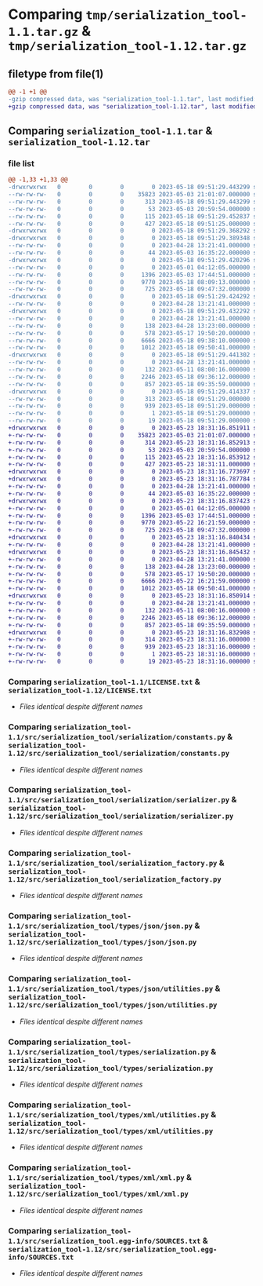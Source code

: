 # Comparing `tmp/serialization_tool-1.1.tar.gz` & `tmp/serialization_tool-1.12.tar.gz`

## filetype from file(1)

```diff
@@ -1 +1 @@
-gzip compressed data, was "serialization_tool-1.1.tar", last modified: Thu May 18 09:51:29 2023, max compression
+gzip compressed data, was "serialization_tool-1.12.tar", last modified: Tue May 23 18:31:16 2023, max compression
```

## Comparing `serialization_tool-1.1.tar` & `serialization_tool-1.12.tar`

### file list

```diff
@@ -1,33 +1,33 @@
-drwxrwxrwx   0        0        0        0 2023-05-18 09:51:29.443299 serialization_tool-1.1/
--rw-rw-rw-   0        0        0    35823 2023-05-03 21:01:07.000000 serialization_tool-1.1/LICENSE.txt
--rw-rw-rw-   0        0        0      313 2023-05-18 09:51:29.443299 serialization_tool-1.1/PKG-INFO
--rw-rw-rw-   0        0        0       53 2023-05-03 20:59:54.000000 serialization_tool-1.1/README.md
--rw-rw-rw-   0        0        0      115 2023-05-18 09:51:29.452837 serialization_tool-1.1/setup.cfg
--rw-rw-rw-   0        0        0      427 2023-05-18 09:51:25.000000 serialization_tool-1.1/setup.py
-drwxrwxrwx   0        0        0        0 2023-05-18 09:51:29.368292 serialization_tool-1.1/src/
-drwxrwxrwx   0        0        0        0 2023-05-18 09:51:29.389348 serialization_tool-1.1/src/serialization_tool/
--rw-rw-rw-   0        0        0        0 2023-04-28 13:21:41.000000 serialization_tool-1.1/src/serialization_tool/__init__.py
--rw-rw-rw-   0        0        0       44 2023-05-03 16:35:22.000000 serialization_tool-1.1/src/serialization_tool/constants.py
-drwxrwxrwx   0        0        0        0 2023-05-18 09:51:29.420296 serialization_tool-1.1/src/serialization_tool/serialization/
--rw-rw-rw-   0        0        0        0 2023-05-01 04:12:05.000000 serialization_tool-1.1/src/serialization_tool/serialization/__init__.py
--rw-rw-rw-   0        0        0     1396 2023-05-03 17:44:51.000000 serialization_tool-1.1/src/serialization_tool/serialization/constants.py
--rw-rw-rw-   0        0        0     9770 2023-05-18 08:09:13.000000 serialization_tool-1.1/src/serialization_tool/serialization/serializer.py
--rw-rw-rw-   0        0        0      725 2023-05-18 09:47:32.000000 serialization_tool-1.1/src/serialization_tool/serialization_factory.py
-drwxrwxrwx   0        0        0        0 2023-05-18 09:51:29.424292 serialization_tool-1.1/src/serialization_tool/types/
--rw-rw-rw-   0        0        0        0 2023-04-28 13:21:41.000000 serialization_tool-1.1/src/serialization_tool/types/__init__.py
-drwxrwxrwx   0        0        0        0 2023-05-18 09:51:29.432292 serialization_tool-1.1/src/serialization_tool/types/json/
--rw-rw-rw-   0        0        0        0 2023-04-28 13:21:41.000000 serialization_tool-1.1/src/serialization_tool/types/json/__init__.py
--rw-rw-rw-   0        0        0      138 2023-04-28 13:23:00.000000 serialization_tool-1.1/src/serialization_tool/types/json/constants.py
--rw-rw-rw-   0        0        0      578 2023-05-17 19:50:20.000000 serialization_tool-1.1/src/serialization_tool/types/json/json.py
--rw-rw-rw-   0        0        0     6666 2023-05-18 09:38:10.000000 serialization_tool-1.1/src/serialization_tool/types/json/utilities.py
--rw-rw-rw-   0        0        0     1012 2023-05-18 09:50:41.000000 serialization_tool-1.1/src/serialization_tool/types/serialization.py
-drwxrwxrwx   0        0        0        0 2023-05-18 09:51:29.441302 serialization_tool-1.1/src/serialization_tool/types/xml/
--rw-rw-rw-   0        0        0        0 2023-04-28 13:21:41.000000 serialization_tool-1.1/src/serialization_tool/types/xml/__init__.py
--rw-rw-rw-   0        0        0      132 2023-05-11 08:00:16.000000 serialization_tool-1.1/src/serialization_tool/types/xml/constants.py
--rw-rw-rw-   0        0        0     2246 2023-05-18 09:36:12.000000 serialization_tool-1.1/src/serialization_tool/types/xml/utilities.py
--rw-rw-rw-   0        0        0      857 2023-05-18 09:35:59.000000 serialization_tool-1.1/src/serialization_tool/types/xml/xml.py
-drwxrwxrwx   0        0        0        0 2023-05-18 09:51:29.414337 serialization_tool-1.1/src/serialization_tool.egg-info/
--rw-rw-rw-   0        0        0      313 2023-05-18 09:51:29.000000 serialization_tool-1.1/src/serialization_tool.egg-info/PKG-INFO
--rw-rw-rw-   0        0        0      939 2023-05-18 09:51:29.000000 serialization_tool-1.1/src/serialization_tool.egg-info/SOURCES.txt
--rw-rw-rw-   0        0        0        1 2023-05-18 09:51:29.000000 serialization_tool-1.1/src/serialization_tool.egg-info/dependency_links.txt
--rw-rw-rw-   0        0        0       19 2023-05-18 09:51:29.000000 serialization_tool-1.1/src/serialization_tool.egg-info/top_level.txt
+drwxrwxrwx   0        0        0        0 2023-05-23 18:31:16.851911 serialization_tool-1.12/
+-rw-rw-rw-   0        0        0    35823 2023-05-03 21:01:07.000000 serialization_tool-1.12/LICENSE.txt
+-rw-rw-rw-   0        0        0      314 2023-05-23 18:31:16.852913 serialization_tool-1.12/PKG-INFO
+-rw-rw-rw-   0        0        0       53 2023-05-03 20:59:54.000000 serialization_tool-1.12/README.md
+-rw-rw-rw-   0        0        0      115 2023-05-23 18:31:16.853912 serialization_tool-1.12/setup.cfg
+-rw-rw-rw-   0        0        0      427 2023-05-23 18:31:11.000000 serialization_tool-1.12/setup.py
+drwxrwxrwx   0        0        0        0 2023-05-23 18:31:16.773697 serialization_tool-1.12/src/
+drwxrwxrwx   0        0        0        0 2023-05-23 18:31:16.787784 serialization_tool-1.12/src/serialization_tool/
+-rw-rw-rw-   0        0        0        0 2023-04-28 13:21:41.000000 serialization_tool-1.12/src/serialization_tool/__init__.py
+-rw-rw-rw-   0        0        0       44 2023-05-03 16:35:22.000000 serialization_tool-1.12/src/serialization_tool/constants.py
+drwxrwxrwx   0        0        0        0 2023-05-23 18:31:16.837423 serialization_tool-1.12/src/serialization_tool/serialization/
+-rw-rw-rw-   0        0        0        0 2023-05-01 04:12:05.000000 serialization_tool-1.12/src/serialization_tool/serialization/__init__.py
+-rw-rw-rw-   0        0        0     1396 2023-05-03 17:44:51.000000 serialization_tool-1.12/src/serialization_tool/serialization/constants.py
+-rw-rw-rw-   0        0        0     9770 2023-05-22 16:21:59.000000 serialization_tool-1.12/src/serialization_tool/serialization/serializer.py
+-rw-rw-rw-   0        0        0      725 2023-05-18 09:47:32.000000 serialization_tool-1.12/src/serialization_tool/serialization_factory.py
+drwxrwxrwx   0        0        0        0 2023-05-23 18:31:16.840434 serialization_tool-1.12/src/serialization_tool/types/
+-rw-rw-rw-   0        0        0        0 2023-04-28 13:21:41.000000 serialization_tool-1.12/src/serialization_tool/types/__init__.py
+drwxrwxrwx   0        0        0        0 2023-05-23 18:31:16.845432 serialization_tool-1.12/src/serialization_tool/types/json/
+-rw-rw-rw-   0        0        0        0 2023-04-28 13:21:41.000000 serialization_tool-1.12/src/serialization_tool/types/json/__init__.py
+-rw-rw-rw-   0        0        0      138 2023-04-28 13:23:00.000000 serialization_tool-1.12/src/serialization_tool/types/json/constants.py
+-rw-rw-rw-   0        0        0      578 2023-05-17 19:50:20.000000 serialization_tool-1.12/src/serialization_tool/types/json/json.py
+-rw-rw-rw-   0        0        0     6666 2023-05-22 16:21:59.000000 serialization_tool-1.12/src/serialization_tool/types/json/utilities.py
+-rw-rw-rw-   0        0        0     1012 2023-05-18 09:50:41.000000 serialization_tool-1.12/src/serialization_tool/types/serialization.py
+drwxrwxrwx   0        0        0        0 2023-05-23 18:31:16.850914 serialization_tool-1.12/src/serialization_tool/types/xml/
+-rw-rw-rw-   0        0        0        0 2023-04-28 13:21:41.000000 serialization_tool-1.12/src/serialization_tool/types/xml/__init__.py
+-rw-rw-rw-   0        0        0      132 2023-05-11 08:00:16.000000 serialization_tool-1.12/src/serialization_tool/types/xml/constants.py
+-rw-rw-rw-   0        0        0     2246 2023-05-18 09:36:12.000000 serialization_tool-1.12/src/serialization_tool/types/xml/utilities.py
+-rw-rw-rw-   0        0        0      857 2023-05-18 09:35:59.000000 serialization_tool-1.12/src/serialization_tool/types/xml/xml.py
+drwxrwxrwx   0        0        0        0 2023-05-23 18:31:16.832908 serialization_tool-1.12/src/serialization_tool.egg-info/
+-rw-rw-rw-   0        0        0      314 2023-05-23 18:31:16.000000 serialization_tool-1.12/src/serialization_tool.egg-info/PKG-INFO
+-rw-rw-rw-   0        0        0      939 2023-05-23 18:31:16.000000 serialization_tool-1.12/src/serialization_tool.egg-info/SOURCES.txt
+-rw-rw-rw-   0        0        0        1 2023-05-23 18:31:16.000000 serialization_tool-1.12/src/serialization_tool.egg-info/dependency_links.txt
+-rw-rw-rw-   0        0        0       19 2023-05-23 18:31:16.000000 serialization_tool-1.12/src/serialization_tool.egg-info/top_level.txt
```

### Comparing `serialization_tool-1.1/LICENSE.txt` & `serialization_tool-1.12/LICENSE.txt`

 * *Files identical despite different names*

### Comparing `serialization_tool-1.1/src/serialization_tool/serialization/constants.py` & `serialization_tool-1.12/src/serialization_tool/serialization/constants.py`

 * *Files identical despite different names*

### Comparing `serialization_tool-1.1/src/serialization_tool/serialization/serializer.py` & `serialization_tool-1.12/src/serialization_tool/serialization/serializer.py`

 * *Files identical despite different names*

### Comparing `serialization_tool-1.1/src/serialization_tool/serialization_factory.py` & `serialization_tool-1.12/src/serialization_tool/serialization_factory.py`

 * *Files identical despite different names*

### Comparing `serialization_tool-1.1/src/serialization_tool/types/json/json.py` & `serialization_tool-1.12/src/serialization_tool/types/json/json.py`

 * *Files identical despite different names*

### Comparing `serialization_tool-1.1/src/serialization_tool/types/json/utilities.py` & `serialization_tool-1.12/src/serialization_tool/types/json/utilities.py`

 * *Files identical despite different names*

### Comparing `serialization_tool-1.1/src/serialization_tool/types/serialization.py` & `serialization_tool-1.12/src/serialization_tool/types/serialization.py`

 * *Files identical despite different names*

### Comparing `serialization_tool-1.1/src/serialization_tool/types/xml/utilities.py` & `serialization_tool-1.12/src/serialization_tool/types/xml/utilities.py`

 * *Files identical despite different names*

### Comparing `serialization_tool-1.1/src/serialization_tool/types/xml/xml.py` & `serialization_tool-1.12/src/serialization_tool/types/xml/xml.py`

 * *Files identical despite different names*

### Comparing `serialization_tool-1.1/src/serialization_tool.egg-info/SOURCES.txt` & `serialization_tool-1.12/src/serialization_tool.egg-info/SOURCES.txt`

 * *Files identical despite different names*


